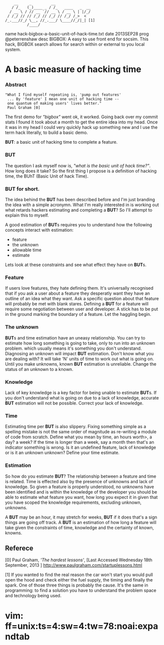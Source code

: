 
        __     _         __                
       / /_   (_)____ _ / /_   ____   _  __
      / __ \ / // __ `// __ \ / __ \ | |/_/
     / /_/ // // /_/ // /_/ // /_/ /_>  <
    /_.___//_/ \__, //_.___/ \____//_/|_| [1]
              /____/                       


  name hack-bigbox-a-basic-unit-of-hack-time.txt
  date 2013SEP28
  prog @peterrenshaw
  desc BIGBOX: A easy to use front end for socsim. This 
       hack, BIGBOX search allows for search within or external 
       to you local system.
  

# A basic measure of hacking time


### Abstract

    "What I find myself repeating is, 'pump out features'
     ... By 'feature' I mean one unit of hacking time --
     one quantum of making users' lives better." 
     Paul Graham [0]

The first demo for *"bigbox"* went ok, it worked. Going back over my 
commit stats I found it took about a month to get the entire idea 
into my head. Once it was in my head I could very quickly hack up 
something new and I use the term hack literally, to build a basic
demo.

   **BUT**: a basic unit of hacking time to complete a feature.

### **BUT**

The question I ask myself now is, *"what is the basic unit of hack
time?"*. How long does it take?  So the first thing I propose is a 
definition of hacking time, the BUhT (Basic Unit of hack Time).


### **BUT** for short. 

The idea behind the **BUT** has been described before and I'm just 
branding the idea with a simple acronymn. What I'm really interested
in is working out what retards hackers estimating and completing
a **BUT**? So I'll attempt to explain this to myself.

A good estimation of **BUT**s requires you to understand how the following
concepts interact with estimation:

* feature
* the unknown
* allowable time
* estimate


Lets look at these constraints and see what effect they have on **BUT**s.


### Feature

If users love features, they hate defining them. It's universally recognised
that if you ask a user about a feature they desperatly want they have an outline
of an idea what they want. Ask a specific question about that feature will probably
be met with blank stares. Defining a **BUT** for a feature will require some negotiation
between user and developer. A stick has to be put in the ground marking the boundary
of a feature. Let the haggling begin.

### The unknown

**BUT**s and time estimation have an uneasy relationship. You can try to estimate
how long something is going to take, only to run into an unknown problem. which 
usually means it's something you don't understand. Diagnosing an unknown will 
impact **BUT** estimation. Don't know what you are dealing with? It will take 'N' 
units of time to work out what is going on. Until you make unknowns, known **BUT**
estimation is unreliable.  Change the status of an unknown to a known.


### Knowledge

Lack of key knowledge is a key factor for being unable to estimate **BUT**s. If you 
don't understand what is going on due to a lack of knowledge, accurate **BUT** 
estimation will not be possible. Correct your lack of knowledge.


### Time

Estimating time per **BUT** is also slippery. Fixing something simple as a
spelling mistake is not the same order of magnitude as re-writing a module
of code from scratch. Define what you mean by time, an hours worth>, a day?
a week? If the time is longer than a week, say a month then that's an indicator 
something is wrong. Is it an undefined feature, lack of knowledge or is it 
an unknown unknown?  Define your time estimate.


### Estimation

So how do you estimate **BUT**?  The relationship between a feature and time
is related. Time is effected also by the presence of unknowns and lack
of knowledge. So given a feature is properly understood, no unknowns have
been identified and is within the knowledge of the developer you should 
be able to estimate what feature you want, how long you expect it in given 
that you have scoped the knowledge requirements, excluding unknown, unknowns.


A **BUT** may be an hour, it may stretch for weeks, **BUT** if it does that's a sign
things are going off track.  A **BUT** is an estimation of how long a feature will 
take given the constraints of time, knowledge and the certainty of known, knowns.


## Referece

[0] Paul Graham, *'The hardest lessons'*,
[Last Accessed Wednesday 18th September, 2013 ] 
<http://www.paulgraham.com/startuplessons.html>

[1] If you wanted to find the real reason the car won't 
start you would pull open the hood and check either the fuel 
supply, the timing and finally the spark. One of those three
things is probably the cause. It's the same in programming: 
to find a solution you have to understand the problem space and
technology being used.


# vim: ff=unix:ts=4:sw=4:tw=78:noai:expandtab
